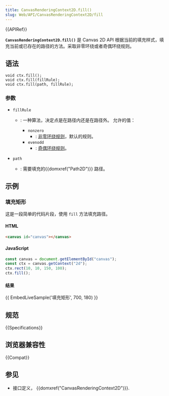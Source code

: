 ```yaml
---
title: CanvasRenderingContext2D.fill()
slug: Web/API/CanvasRenderingContext2D/fill
---
```


{{APIRef}}

**`CanvasRenderingContext2D.fill()`** 是 Canvas 2D API 根据当前的填充样式，填充当前或已存在的路径的方法。采取非零环绕或者奇偶环绕规则。

## 语法

```
void ctx.fill();
void ctx.fill(fillRule);
void ctx.fill(path, fillRule);
```

### 参数

- `fillRule`

  - : 一种算法，决定点是在路径内还是在路径外。
    允许的值：

    - `nonzero`
      - : [非零环绕规则](http://en.wikipedia.org/wiki/Nonzero-rule)，默认的规则。
    - `evenodd`
      - : [奇偶环绕规则](http://en.wikipedia.org/wiki/Even%E2%80%93odd_rule)。

- `path`
  - : 需要填充的{{domxref("Path2D")}} 路径。

## 示例

### 填充矩形

这是一段简单的代码片段，使用 `fill` 方法填充路径。

#### HTML

```html
<canvas id="canvas"></canvas>
```

#### JavaScript

```js
const canvas = document.getElementById("canvas");
const ctx = canvas.getContext("2d");
ctx.rect(10, 10, 150, 100);
ctx.fill();
```

#### 结果

{{ EmbedLiveSample('填充矩形', 700, 180) }}

## 规范

{{Specifications}}

## 浏览器兼容性

{{Compat}}

## 参见

- 接口定义， {{domxref("CanvasRenderingContext2D")}}.
